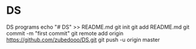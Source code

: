 # DS
DS programs
echo "# DS" >> README.md
git init
git add README.md
git commit -m "first commit"
git remote add origin https://github.com/zubedooo/DS.git
git push -u origin master
